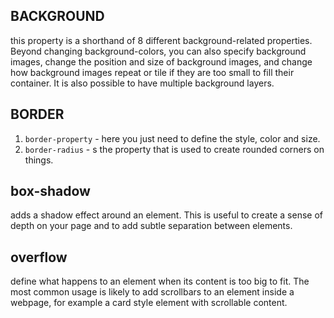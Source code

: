 ## BACKGROUND
this property is a shorthand of 8 different background-related properties.
Beyond changing background-colors, you can also specify background images, change the position and size of background images, and change how background images repeat or tile if they are too small to fill their container. It is also possible to have multiple background layers.

## BORDER
1. `border-property` - here you just need to define the style, color and size.
2. `border-radius` - s the property that is used to create rounded corners on things.


## box-shadow
adds a shadow effect around an element. This is useful to create a sense of depth on your page and to add subtle separation between elements.

## overflow
define what happens to an element when its content is too big to fit. The most common usage is likely to add scrollbars to an element inside a webpage, for example a card style element with scrollable content.

